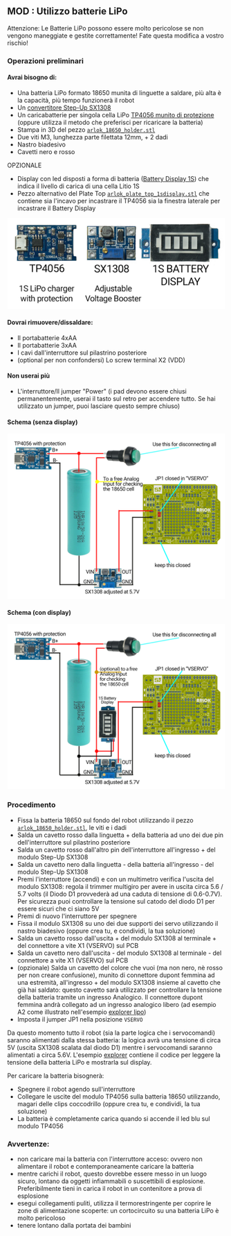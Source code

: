 ## MOD : Utilizzo batterie LiPo

Attenzione: Le Batterie LiPo possono essere molto pericolose se non vengono maneggiate e gestite correttamente! Fate questa modifica a vostro rischio!

### Operazioni preliminari
  
#### Avrai bisogno di:
- Una batteria LiPo formato 18650 munita di linguette a saldare, più alta è la capacità, più tempo funzionerà il robot
- Un [convertitore Step-Up SX1308](https://amzn.to/3L3Qqu7)
- Un caricabatterie per singola cella LiPo [TP4056 munito di protezione](https://amzn.to/3ZIwKjv) (oppure utilizza il metodo che preferisci per ricaricare la batteria)
- Stampa in 3D del pezzo [`arlok_18650_holder.stl`](../cad/stl/arlok_18650_holder.stl)
- Due viti M3, lunghezza parte filettata 12mm, + 2 dadi
- Nastro biadesivo
- Cavetti nero e rosso

OPZIONALE 
- Display con led disposti a forma di batteria ([Battery Display 1S](https://amzn.to/4ermYJs)) che indica il livello di carica di una cella Litio 1S 
- Pezzo alternativo del Plate Top [`arlok_plate_top_1sdisplay.stl`](../cad/stl/arlok_plate_top_1sdisplay.stl) che contiene sia l'incavo per incastrare il TP4056 sia la finestra laterale per incastrare il Battery Display

![Boards](../media/instructions/powering/boards.jpg)

#### Dovrai rimuovere/dissaldare:
- Il portabatterie 4xAA
- Il portabatterie 3xAA
- I cavi dall'interruttore sul pilastrino posteriore
- (optional per non confondersi) Lo screw terminal X2 (VDD)

#### Non userai più
- L'interruttore/Il jumper "Power" (i pad devono essere chiusi permanentemente, userai il tasto sul retro per accendere tutto. Se hai utilizzato un jumper, puoi lasciare questo sempre chiuso)

#### Schema (senza display)

![18650 powering](../media/instructions/powering/18650.png)

#### Schema (con display)

![18650 powering+display](../media/instructions/powering/18650+Battery_Display.png)


### Procedimento

- Fissa la batteria 18650 sul fondo del robot utilizzando il pezzo [`arlok_18650_holder.stl`](../cad/stl/arlok_18650_holder.stl), le viti e i dadi
- Salda un cavetto rosso dalla linguetta + della batteria ad uno dei due pin dell'interruttore sul pilastrino posteriore
- Salda un cavetto rosso dall'altro pin dell'interruttore all'ingresso + del modulo Step-Up SX1308
- Salda un cavetto nero dalla linguetta - della batteria all'ingresso - del modulo Step-Up SX1308
- Premi l'interruttore (accendi) e con un multimetro verifica l'uscita del modulo SX1308: regola il trimmer multigiro per avere in uscita circa 5.6 / 5.7 volts (il Diodo D1 provvederà ad una caduta di tensione di 0.6-0.7V). Per sicurezza puoi controllare la tensione sul catodo del diodo D1 per essere sicuri che ci siano 5V
- Premi di nuovo l'interruttore per spegnere
- Fissa il modulo SX1308 su uno dei due supporti dei servo utilizzando il nastro biadesivo (oppure crea tu, e condividi, la tua soluzione)
- Salda un cavetto rosso dall'uscita + del modulo SX1308 al terminale + del connettore a vite X1 (VSERVO) sul PCB
- Salda un cavetto nero dall'uscita - del modulo SX1308 al terminale - del connettore a vite X1 (VSERVO) sul PCB
- (opzionale) Salda un cavetto del colore che vuoi (ma non nero, nè rosso per non creare confusione), munito di connettore dupont femmina ad una estremità, all'ingresso + del modulo SX1308 insieme al cavetto che già hai saldato: questo cavetto sarà utilizzato per controllare la tensione della batteria tramite un ingresso Analogico. Il connettore dupont femmina andrà collegato ad un ingresso analogico libero (ad esempio A2 come illustrato nell'esempio [explorer lipo](../arduino/explorer_lipo/))
- Imposta il jumper JP1 nella posizione `VSERVO`

Da questo momento tutto il robot (sia la parte logica che i servocomandi) saranno alimentati dalla stessa batteria: la logica avrà una tensione di circa 5V (uscita SX1308 scalata dal diodo D1) mentre i servocomandi saranno alimentati a circa 5.6V.
L'esempio [explorer](../arduino/explorer/) contiene il codice per leggere la tensione della batteria LiPo e mostrarla sul display.

Per caricare la batteria bisognerà:  

- Spegnere il robot agendo sull'interruttore
- Collegare le uscite del modulo TP4056 sulla batteria 18650 utilizzando, magari delle clips coccodrillo (oppure crea tu, e condividi, la tua soluzione)
- La batteria è completamente carica quando si accende il led blu sul modulo TP4056

### Avvertenze:

- non caricare mai la batteria con l'interruttore acceso: ovvero non alimentare il robot e contemporaneamente caricare la batteria
- mentre carichi il robot, questo dovrebbe essere messo in un luogo sicuro, lontano da oggetti infiammabili o suscettibili di esplosione. Preferibilmente tieni in carica il robot in un contenitore a prova di esplosione
- esegui collegamenti puliti, utilizza il termorestringente per coprire le zone di alimentazione scoperte: un cortocircuito su una batteria LiPo è molto pericoloso
- tenere lontano dalla portata dei bambini

